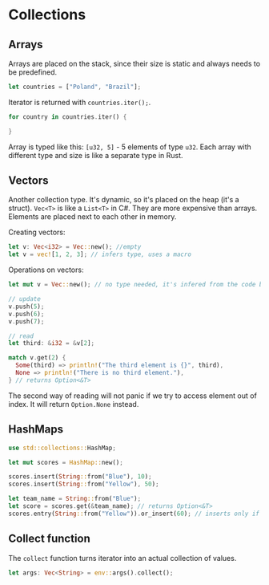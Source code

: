 # Collections

## Arrays

Arrays are placed on the stack, since their size is static and
always needs to be predefined.

```rust
let countries = ["Poland", "Brazil"];
```

Iterator is returned with `countries.iter();`.

```rust
for country in countries.iter() {

}
```

Array is typed like this: `[u32, 5]` - 5 elements of type `u32`.
Each array with different type and size is like a separate type in Rust.

## Vectors

Another collection type. It's dynamic, so it's placed on the heap (it's a
struct). `Vec<T>` is like a `List<T>` in C#. They are more expensive than
arrays. Elements are placed next to each other in memory.

Creating vectors:

```rust
let v: Vec<i32> = Vec::new(); //empty
let v = vec![1, 2, 3]; // infers type, uses a macro
```

Operations on vectors:

```rust
let mut v = Vec::new(); // no type needed, it's infered from the code below

// update
v.push(5);
v.push(6);
v.push(7);

// read
let third: &i32 = &v[2];

match v.get(2) {
  Some(third) => println!("The third element is {}", third),
  None => println!("There is no third element."),
} // returns Option<&T>
```

The second way of reading will not panic if we try to access element out of
index. It will return `Option.None` instead.

## HashMaps

```rust
use std::collections::HashMap;

let mut scores = HashMap::new();

scores.insert(String::from("Blue"), 10);
scores.insert(String::from("Yellow"), 50);

let team_name = String::from("Blue");
let score = scores.get(&team_name); // returns Option<&T>
scores.entry(String::from("Yellow")).or_insert(60); // inserts only if Yellow key is not there yet
```

## Collect function

The `collect` function turns iterator into an actual collection
of values.

```rust
let args: Vec<String> = env::args().collect();
```